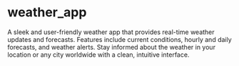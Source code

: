# weather_app
A sleek and user-friendly weather app that provides real-time weather updates and forecasts. Features include current conditions, hourly and daily forecasts, and weather alerts. Stay informed about the weather in your location or any city worldwide with a clean, intuitive interface.
